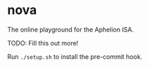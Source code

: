 # nova

The online playground for the Aphelion ISA.

TODO: Fill this out more!

Run `./setup.sh` to install the pre-commit hook.
